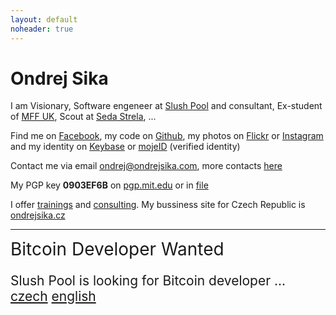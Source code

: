 ```yaml
---
layout: default
noheader: true
---
```


# Ondrej Sika

I am Visionary, Software engeneer at [Slush Pool](https://slushpool.com) and consultant, Ex-student of [MFF UK](http://mff.cuni.cz), Scout at [Seda Strela](http://sedastrela.cz), ...

Find me on [Facebook](https://facebook.com/sikaondrej2), my code on [Github](https://www.github.com/ondrejsika), my photos on [Flickr](https://www.flickr.com/photos/ondrejsika/) or [Instagram](https://www.instagram.com/ondrejsika/) and my identity on [Keybase](https://www.keybase.io/ondrejsika) or [mojeID](https://ondrejsika.mojeid.cz/) (verified identity)

Contact me via email <ondrej@ondrejsika.com>, more contacts [here](/contact.html)

My PGP key __0903EF6B__ on [pgp.mit.edu](https://pgp.mit.edu/pks/lookup?op=vindex&search=0x775D8A020903EF6B) or in [file](ondrejsika_public.asc)

I offer [trainings](/skoleni/) and [consulting](/konzultace/). My bussiness site for Czech Republic is [ondrejsika.cz](https://ondrejsika.cz)

---

<span style="font-size: 2em">Bitcoin Developer Wanted</span>
<div style="font-size: 1.5em">

Slush Pool is looking for Bitcoin developer ... [czech](/static/content/EthereumDeveloper.pdf) [english](/static/content/EthereumDeveloperENG.pdf)

</div>
